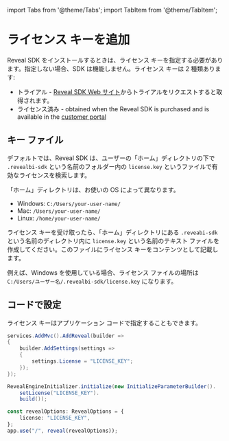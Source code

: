 import Tabs from '@theme/Tabs';
import TabItem from '@theme/TabItem';

# ライセンス キーを追加

Reveal SDK をインストールするときは、ライセンス キーを指定する必要があります。指定しない場合、SDK は機能しません。ライセンス キーは 2 種類あります:
- トライアル - [Reveal SDK Web サイト](https://www.revealbi.io/ja/download-sdk)からトライアルをリクエストすると取得されます。
- ライセンス済み - obtained when the Reveal SDK is purchased and is available in the [customer portal](https://account.infragistics.com/subscriptions)

## キー ファイル
デフォルトでは、Reveal SDK は、ユーザーの「ホーム」ディレクトリの下で `.revealbi-sdk` という名前のフォルダー内の `license.key` というファイルで有効なライセンスを検索します。

「ホーム」ディレクトリは、お使いの OS によって異なります。
- Windows: `C:/Users/your-user-name/`
- Mac: `/Users/your-user-name/`
- Linux: `/home/your-user-name/`

ライセンス キーを受け取ったら、「ホーム」ディレクトリにある `.reveabi-sdk` という名前のディレクトリ内に `license.key` という名前のテキスト ファイルを作成してください。このファイルにライセンス キーをコンテンツとして記載します。

例えば、Windows を使用している場合、ライセンス ファイルの場所は `C:/Users/ユーザー名/.revealbi-sdk/license.key` になります。

## コードで設定

ライセンス キーはアプリケーション コードで指定することもできます。

<Tabs groupId="code" queryString>
  <TabItem value="aspnet" label="ASP.NET" default>

```cs
services.AddMvc().AddReveal(builder => 
{
    builder.AddSettings(settings =>
    {
        settings.License = "LICENSE_KEY";
    });
});
```

  </TabItem>

  <TabItem value="java" label="Java">

```java
RevealEngineInitializer.initialize(new InitializeParameterBuilder().
    setLicense("LICENSE_KEY").
    build());
```

  </TabItem>

  <TabItem value="node" label="Node.js">    

```ts
const revealOptions: RevealOptions = {
	license: "LICENSE_KEY",
};
app.use("/", reveal(revealOptions));
```

  </TabItem>
</Tabs>